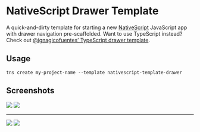 # NativeScript Drawer Template

A quick-and-dirty template for starting a new [NativeScript](https://www.nativescript.org/) JavaScript app with drawer navigation pre-scaffolded. Want to use TypeScript instead? Check out [@ignagicofuentes’ TypeScript drawer template](https://github.com/ignaciofuentes/nativescript-template-drawer-ts).

## Usage

`tns create my-project-name --template nativescript-template-drawer`

## Screenshots

![](http://i.imgur.com/i5Qm4Xh.png)
![](http://i.imgur.com/sneoZhC.png)

---

![](http://i.imgur.com/ktJtT0y.png)
![](http://i.imgur.com/6Kha8WY.png)
